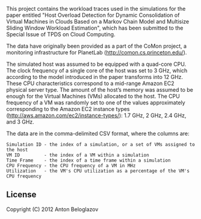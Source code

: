 This project contains the workload traces used in the simulations for
the paper entitled "Host Overload Detection for Dynamic Consolidation
of Virtual Machines in Clouds Based on a Markov Chain Model and
Multisize Sliding Window Workload Estimation", which has been
submitted to the Special Issue of TPDS on Cloud Computing.

The data have originally been provided as a part of the CoMon project,
a monitoring infrastructure for PlanetLab
(http://comon.cs.princeton.edu/).

The simulated host was assumed to be equipped with a quad-core
CPU. The clock frequency of a single core of the host was set to 3
GHz, which according to the model introduced in the paper transforms
into 12 GHz. These CPU characteristics correspond to a mid-range
Amazon EC2 physical server type. The amount of the host’s memory was
assumed to be enough for the Virtual Machines (VMs) allocated to the
host. The CPU frequency of a VM was randomly set to one of the values
approximately corresponding to the Amazon EC2 instance types
(http://aws.amazon.com/ec2/instance-types/): 1.7 GHz, 2 GHz, 2.4 GHz,
and 3 GHz.

The data are in the comma-delimited CSV format, where the columns are:

    Simulation ID - the index of a simulation, or a set of VMs assigned to the host
    VM ID         - the index of a VM within a simulation
    Time Frame    - the index of a time frame within a simulation
    CPU Frequency - the CPU frequency of a VM in MHz
    Utilization   - the VM's CPU utilization as a percentage of the VM's CPU frequency

## License

Copyright (C) 2012 Anton Beloglazov

